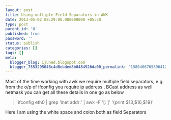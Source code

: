 ```yaml
---
layout: post
title: Using multiple Field Separators in AWK
date: 2013-05-02 08:29:00.000000000 +05:30
type: post
parent_id: '0'
published: true
password: ''
status: publish
categories: []
tags: []
meta:
  blogger_blog: ijuned.blogspot.com
  blogger_7553295648c4d8ebded8b8484926da00_permalink: '1580406765896412251'
---
```

<div dir="ltr" style="text-align:left;">Most of the time working with awk we require multiple field separators, e.g. from the o/p of ifconfig you require ip address , BCast address as well netmask you can get all these details in one go as below</p>
<blockquote class="tr_bq"><p>ifconfig eth0 | grep 'inet addr:' | awk -F '[: ]' '{print $13,$16,$19}' </p></blockquote>
<p>Here I am using the white space and colon both as field Separators </div>
